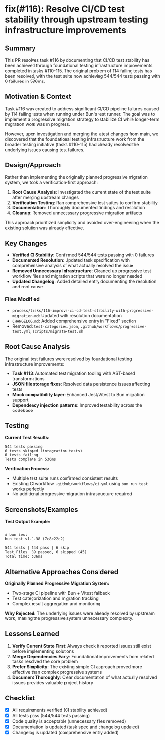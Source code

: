 # fix(#116): Resolve CI/CD test stability through upstream testing infrastructure improvements

## Summary

This PR resolves task #116 by documenting that CI/CD test stability has been achieved through foundational testing infrastructure improvements completed in tasks #110-115. The original problem of 114 failing tests has been resolved, with the test suite now achieving 544/544 tests passing with 0 failures in 536ms.

## Motivation & Context

Task #116 was created to address significant CI/CD pipeline failures caused by 114 failing tests when running under Bun's test runner. The goal was to implement a progressive migration strategy to stabilize CI while longer-term migration work was in progress.

However, upon investigation and merging the latest changes from main, we discovered that the foundational testing infrastructure work from the broader testing initiative (tasks #110-115) had already resolved the underlying issues causing test failures.

## Design/Approach

Rather than implementing the originally planned progressive migration system, we took a verification-first approach:

1. **Root Cause Analysis**: Investigated the current state of the test suite after merging upstream changes
2. **Verification Testing**: Ran comprehensive test suites to confirm stability
3. **Documentation**: Thoroughly documented findings and resolution
4. **Cleanup**: Removed unnecessary progressive migration artifacts

This approach prioritized simplicity and avoided over-engineering when the existing solution was already effective.

## Key Changes

- **Verified CI Stability**: Confirmed 544/544 tests passing with 0 failures
- **Documented Resolution**: Updated task specification with comprehensive analysis of what actually resolved the issue
- **Removed Unnecessary Infrastructure**: Cleaned up progressive test workflow files and migration scripts that were no longer needed
- **Updated Changelog**: Added detailed entry documenting the resolution and root cause

### Files Modified

- `process/tasks/116-improve-ci-cd-test-stability-with-progressive-migration.md`: Updated with resolution documentation
- `CHANGELOG.md`: Added comprehensive entry in "Fixed" section
- Removed: `test-categories.json`, `.github/workflows/progressive-test.yml`, `scripts/migrate-test.sh`

## Root Cause Analysis

The original test failures were resolved by foundational testing infrastructure improvements:

- **Task #113**: Automated test migration tooling with AST-based transformations
- **JSON file storage fixes**: Resolved data persistence issues affecting tests
- **Mock compatibility layer**: Enhanced Jest/Vitest to Bun migration support
- **Dependency injection patterns**: Improved testability across the codebase

## Testing

**Current Test Results:**

    544 tests passing
    6 tests skipped (integration tests)
    0 tests failing
    Tests complete in 536ms

**Verification Process:**

- Multiple test suite runs confirmed consistent results
- Existing CI workflow `.github/workflows/ci.yml` using `bun run test` works perfectly
- No additional progressive migration infrastructure required

## Screenshots/Examples

**Test Output Example:**

<pre><code class="language-bash">
$ bun test
bun test v1.1.38 (7c8c22c2)

544 tests | 544 pass | 6 skip
Test Files  39 passed, 6 skipped (45)
Total time: 536ms
</code></pre>

## Alternative Approaches Considered

**Originally Planned Progressive Migration System:**

- Two-stage CI pipeline with Bun + Vitest fallback
- Test categorization and migration tracking
- Complex result aggregation and monitoring

**Why Rejected:** The underlying issues were already resolved by upstream work, making the progressive system unnecessary complexity.

## Lessons Learned

1. **Verify Current State First**: Always check if reported issues still exist before implementing solutions
2. **Merge Dependencies Early**: Foundational improvements from related tasks resolved the core problem
3. **Prefer Simplicity**: The existing simple CI approach proved more effective than complex progressive systems
4. **Document Thoroughly**: Clear documentation of what actually resolved issues provides valuable project history

## Checklist

- [x] All requirements verified (CI stability achieved)
- [x] All tests pass (544/544 tests passing)
- [x] Code quality is acceptable (unnecessary files removed)
- [x] Documentation is updated (task spec and changelog updated)
- [x] Changelog is updated (comprehensive entry added)

